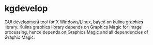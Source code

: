 # kgdevelop
GUI development tool for X Windows/LInux, based on kulina graphics library. Kulina graphics library depends on Graphics Magic for image 
processing, hence depends on Graphics Magic and all dependencies of Graphic Magic.

